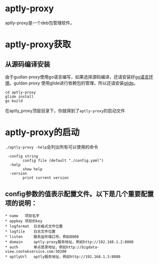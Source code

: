 # aptly-proxy
aptly-proxy是一个deb包管理软件。
# aptly-proxy获取
## 从源码编译安装
由于gudlan proxy使用go语言编写，如果选择源码编译，还请安装好[go语言环境](https://golang.org/doc/install)。guldan proxy 使用glide进行依赖包的管理，所以还请安装[glide](https://github.com/Masterminds/glide)。
```
cd aptly-proxy
glide install
go build
```
在aptly_proxy顶层目录下，你就得到了`aptly-proxy`的启动文件
# aptly-proxy的启动
`./aptly-proxy -help`会列出所有可以使用的命令
```
 -config string
        config file (default "./config.yaml")
  -help
        show help
  -version
        print current version
```
## config参数的值表示配置文件。以下是几个重要配置项的说明：
    * name   项目名字
    * appkey 项目的key
    * logformat  日志格式文件位置
    * logfile    日志文件位置
    * listen     服务监听端口号，例如8080
    * domain     aptly-proxy服务地址，例如http://192.168.1.2:8080
    * auth       单点登录地址，例如http://bigdata-view.cootekservice.com:50200
    * aptlyUrl   aptly服务地址，例如http://192.168.1.3:8080